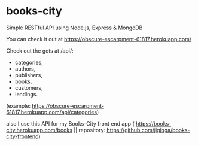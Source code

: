 # books-city

Simple RESTful API using Node.js, Express &amp; MongoDB

You can check it out at https://obscure-escarpment-61817.herokuapp.com/

Check out the gets at /api/:
- categories,
- authors,
- publishers,
- books,
- customers,
- lendings.

(example: https://obscure-escarpment-61817.herokuapp.com/api/categories)

also I use this API for my Books-City front end app ( https://books-city.herokuapp.com/books || repository: https://github.com/jjginga/books-city-frontend)

